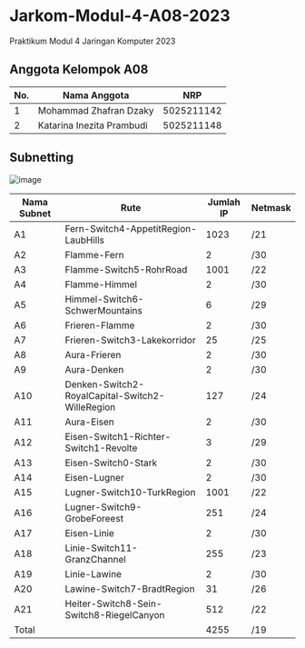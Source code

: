 # Jarkom-Modul-4-A08-2023
Praktikum Modul 4 Jaringan Komputer 2023

## Anggota Kelompok A08

| No.  | Nama Anggota       | NRP          |
|------|--------------------|--------------|
| 1    |Mohammad Zhafran Dzaky           | 5025211142   |
| 2    | Katarina Inezita Prambudi         | 5025211148   |


## Subnetting

![image](https://github.com/katarinainezita/school-management-system/assets/109232320/8dbda3e4-a145-42df-b48c-83b22c159c21)

| Nama Subnet  | Rute                                  | Jumlah IP    | Netmask |
|------------- |------------                           |--------------| --------| 
| A1           | Fern-Switch4-AppetitRegion-LaubHills  | 1023         | /21 |
| A2           | Flamme-Fern                           | 2            | /30 |
| A3           | Flamme-Switch5-RohrRoad               | 1001            | /22 |
| A4           | Flamme-Himmel                         | 2            | /30 |
| A5           | Himmel-Switch6-SchwerMountains        | 6            | /29 |
| A6           | Frieren-Flamme         | 2   | /30 |
| A7           | Frieren-Switch3-Lakekorridor         | 25   | /25 |
| A8           | Aura-Frieren         | 2   | /30 |
| A9           | Aura-Denken         | 2   | /30 |
| A10           | Denken-Switch2-RoyalCapital-Switch2-WilleRegion         | 127   | /24 |
| A11           | Aura-Eisen         | 2   | /30 |
| A12           | Eisen-Switch1-Richter-Switch1-Revolte         | 3   | /29 |
| A13           | Eisen-Switch0-Stark         | 2   | /30 |
| A14           | Eisen-Lugner         | 2   | /30 |
| A15           | Lugner-Switch10-TurkRegion         | 1001   | /22 |
| A16           | Lugner-Switch9-GrobeForeest         | 251   | /24 |
| A17           | Eisen-Linie         | 2   | /30 |
| A18           | Linie-Switch11-GranzChannel         | 255   | /23 |
| A19           | Linie-Lawine         | 2   | /30 |
| A20           | Lawine-Switch7-BradtRegion         | 31   | /26 |
| A21           | Heiter-Switch8-Sein-Switch8-RiegelCanyon         | 512   | /22 |
| Total           |         |  4255  | /19 |


